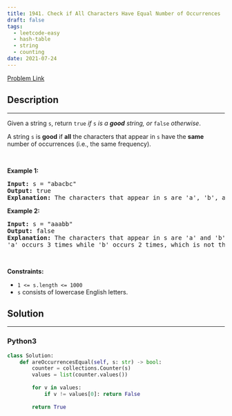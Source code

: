 ```yaml
---
title: 1941. Check if All Characters Have Equal Number of Occurrences
draft: false
tags: 
  - leetcode-easy
  - hash-table
  - string
  - counting
date: 2021-07-24
---
```


[Problem Link](https://leetcode.com/problems/check-if-all-characters-have-equal-number-of-occurrences/)

## Description

---
<p>Given a string <code>s</code>, return <code>true</code><em> if </em><code>s</code><em> is a <strong>good</strong> string, or </em><code>false</code><em> otherwise</em>.</p>

<p>A string <code>s</code> is <strong>good</strong> if <strong>all</strong> the characters that appear in <code>s</code> have the <strong>same</strong> number of occurrences (i.e., the same frequency).</p>

<p>&nbsp;</p>
<p><strong class="example">Example 1:</strong></p>

<pre>
<strong>Input:</strong> s = &quot;abacbc&quot;
<strong>Output:</strong> true
<strong>Explanation:</strong> The characters that appear in s are &#39;a&#39;, &#39;b&#39;, and &#39;c&#39;. All characters occur 2 times in s.
</pre>

<p><strong class="example">Example 2:</strong></p>

<pre>
<strong>Input:</strong> s = &quot;aaabb&quot;
<strong>Output:</strong> false
<strong>Explanation:</strong> The characters that appear in s are &#39;a&#39; and &#39;b&#39;.
&#39;a&#39; occurs 3 times while &#39;b&#39; occurs 2 times, which is not the same number of times.
</pre>

<p>&nbsp;</p>
<p><strong>Constraints:</strong></p>

<ul>
	<li><code>1 &lt;= s.length &lt;= 1000</code></li>
	<li><code>s</code> consists of lowercase English letters.</li>
</ul>


## Solution

---
### Python3
``` py title='check-if-all-characters-have-equal-number-of-occurrences'
class Solution:
    def areOccurrencesEqual(self, s: str) -> bool:
        counter = collections.Counter(s)
        values = list(counter.values())
        
        for v in values:
            if v != values[0]: return False
        
        return True
```

